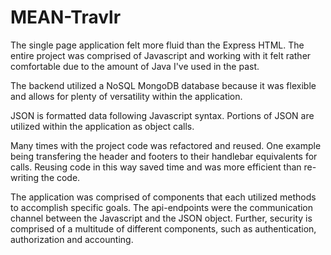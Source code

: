 # MEAN-Travlr
The single page application felt more fluid than the Express HTML. The entire project was comprised of Javascript and working with it felt rather comfortable due to the amount of Java I've used in the past.

The backend utilized a NoSQL MongoDB database because it was flexible and allows for plenty of versatility within the application.

JSON is formatted data following Javascript syntax. Portions of JSON are utilized within the application as object calls.

Many times with the project code was refactored and reused. One example being transfering the header and footers to their handlebar equivalents for calls. Reusing code in this way saved time and was more efficient than re-writing the code.

The application was comprised of components that each utilized methods to accomplish specific goals. The api-endpoints were the communication channel between the Javascript and the JSON object. Further, security is comprised of a multitude of different components, such as authentication, authorization and accounting.
